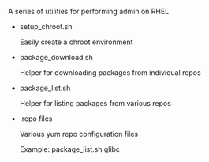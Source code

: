 A series of utilities for performing admin on RHEL

* setup_chroot.sh 

  Easily create a chroot environment

* package_download.sh

  Helper for downloading packages from individual repos

* package_list.sh

  Helper for listing packages from various repos

* .repo files

  Various yum repo configuration files

  Example: 
    	package_list.sh glibc

